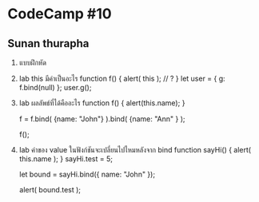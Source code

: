 # CodeCamp #10
## Sunan thurapha
1. แบบฝึกหัด
  1. lab  this มีค่าเป็นอะไร
    function f() {
        alert( this ); // ?
    }
    let user = {
        g: f.bind(null)
    };
    user.g();
     
   2. lab  ผลลัพธ์ที่ได้คืออะไร
      function f() {
        alert(this.name);
      }
    
      f = f.bind( {name: "John"} ).bind( {name: "Ann" } );
    
      f();
    
   3. lab  ค่าของ value ในฟังก์ชันจะเปลี่ยนไปไหมหลังจาก bind
      function sayHi() {
        alert( this.name );
      }
      sayHi.test = 5;
  
      let bound = sayHi.bind({
        name: "John"
      });
  
      alert( bound.test );